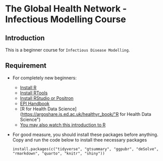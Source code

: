# The Global Health Network - Infectious Modelling Course

## Introduction

This is a beginner course for `Infectious Disease Modelling`.

## Requirement

- For completely new beginners:
    - [Install R](https://cran.r-project.org/bin/windows/base/R-4.5.1-win.exe)
    - [Install RTools](https://cran.r-project.org/bin/windows/Rtools/rtools45/rtools.html)
    - [Install RStudio or Positron](https://cran.rstudio.com/)
    - [EPI Handbook](https://epirhandbook.com/en/)
    - [R for Health Data Science](https://argoshare.is.ed.ac.uk/healthyr_book/"R for Health Data Science")
    - [You may also watch this introduction to R](https://www.youtube.com/watch?v=OBV09cI8F2M)

- For good measure, you should install these packages before anything. Copy and run the code below to install thee necessary packages
  ```
  install.packages(c("tidyverse", "gtsummary", "ggpubr", "deSolve", "rmarkdown", "quarto", "knitr", "shiny"))
  ```